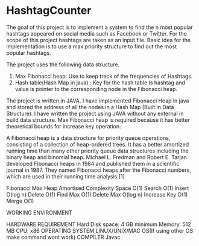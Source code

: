 # HashtagCounter
The goal of this project is to implement a system to find the n most popular hashtags appeared on social media such as Facebook or Twitter. For the scope of this project hashtags are taken as an input file. Basic idea for the implementation is to use a max priority structure to find out the most popular hashtags.

The project uses the following data structure. 
1. Max Fibonacci heap: Use to keep track of the frequencies of Hashtags. 
2. Hash table(Hash Map in java) : Key for the hash table is hashtag and value is pointer to the corresponding node in the Fibonacci heap. 

 The project is written in JAVA. I have implemented Fibonacci Heap in java and stored the address of all the nodes in a Hash Map (Built in Data Structure). I have written the project using JAVA without any external in build data structure.  Max Fibonacci heap is required because it has better theoretical bounds for increase key operation.
 
A Fibonacci heap is a data structure for priority queue operations, consisting of a collection of heap-ordered trees. It has a better amortized running time than many other priority queue data structures including the binary heap and binomial heap. Michael L. Fredman and Robert E. Tarjan developed Fibonacci heaps in 1984 and published them in a scientific journal in 1987. They named Fibonacci heaps after the Fibonacci numbers, which are used in their running time analysis.[1]


Fibonacci Max Heap
Amortised Complexity
Space	O(1)
Search	O(1)
Insert	O(log n)
Delete	O(1)
Find Max	O(1)
Delete Max	O(log n)
Increase Key	O(1)
Merge	O(1)
 
WORKING ENVIRONMENT

HARDWARE REQUIREMENT
Hard Disk space: 4 GB minimum Memory: 512 MB
CPU: x86
OPERATING SYSTEM
LINUX/UNIX/MAC OS(If using other OS make command wont work) 
COMPILER
Javac


